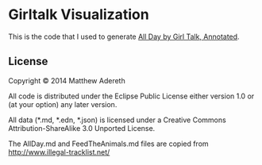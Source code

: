 # Girltalk Visualization
This is the code that I used to generate [All Day by Girl Talk, Annotated](http://adereth.github.io/oneoff/girltalk-v2/).

## License
Copyright © 2014 Matthew Adereth

All code is distributed under the Eclipse Public License either version 1.0 or (at
your option) any later version.

All data (*.md, *.edn, *.json) is licensed under a Creative Commons Attribution-ShareAlike 3.0 Unported License.

The AllDay.md and FeedTheAnimals.md files are copied from http://www.illegal-tracklist.net/
